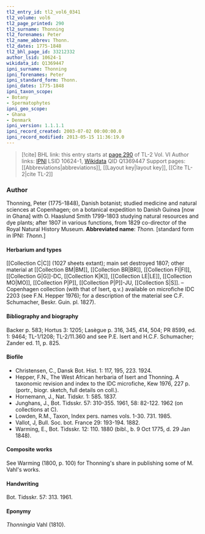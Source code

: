 ```yaml
---
tl2_entry_id: tl2_vol6_0341
tl2_volume: vol6
tl2_page_printed: 290
tl2_surname: Thonning
tl2_forenames: Peter
tl2_name_abbrev: Thonn.
tl2_dates: 1775-1848
tl2_bhl_page_id: 33212332
author_lsid: 10624-1
wikidata_id: Q1369447
ipni_surname: Thonning
ipni_forenames: Peter
ipni_standard_form: Thonn.
ipni_dates: 1775-1848
ipni_taxon_scope: 
- Botany
- Spermatophytes
ipni_geo_scope: 
- Ghana
- Denmark
ipni_version: 1.1.1.1
ipni_record_created: 2003-07-02 00:00:00.0
ipni_record_modified: 2013-05-15 11:36:19.0
---
```


> [!cite] BHL link: this entry starts at [page 290](https://www.biodiversitylibrary.org/page/33212332) of TL-2 Vol. VI
> Author links: [IPNI](https://www.ipni.org/a/10624-1) LSID 10624-1, [Wikidata](https://www.wikidata.org/wiki/Q1369447) QID Q1369447
> Support pages: [[Abbreviations|abbreviations]], [[Layout key|layout key]], [[Cite TL-2|cite TL-2]]

### Author

Thonning, Peter (1775-1848), Danish botanist; studied medicine and natural sciences at Copenhagen; on a botanical expedition to Danish Guinea \[now in Ghana\] with O. Haaslund Smith 1799-1803 studying natural resources and dye plants; after 1807 in various functions, from 1829 co-director of the Royal Natural History Museum. 
**Abbreviated name**: *Thonn.* \[standard form in IPNI: *Thonn.*\]

#### Herbarium and types

[[Collection C|C]] (1027 sheets extant); main set destroyed 1807; other material at [[Collection BM|BM]], [[Collection BR|BR]], [[Collection FI|FI]], [[Collection G|G]]-DC, [[Collection K|K]], [[Collection LE|LE]], [[Collection MO|MO]], [[Collection P|P]], [[Collection P|P]]-JU, [[Collection S|S]]. – Copenhagen collection (with that of Isert, q.v.) available on microfiche IDC 2203 (see F.N. Hepper 1976); for a description of the material see C.F. Schumacher, Beskr. Guin. pl. 1827).

#### Bibliography and biography

Backer p. 583; Hortus 3: 1205; Lasègue p. 316, 345, 414, 504; PR 8599, ed. 1: 9464; TL-1/1208; TL-2/11.360 and see P.E. Isert and H.C.F. Schumacher; Zander ed. 11, p. 825.

#### Biofile

- Christensen, C., Dansk Bot. Hist. 1: 117, 195, 223. 1924.
- Hepper, F.N., The West African herbaria of Isert and Thonning. A taxonomic revision and index to the IDC microfiche, Kew 1976, 227 p. (portr., biogr. sketch, full details on coll.).
- Hornemann, J., Nat. Tidskr. 1: 585. 1837.
- Junghans, J., Bot. Tidsskr. 57: 310-355. 1961, 58: 82-122. 1962 (on collections at C).
- Lowden, R.M., Taxon, Index pers. names vols. 1-30. 731. 1985.
- Vallot, J, Bull. Soc. bot. France 29: 193-194. 1882.
- Warming, E., Bot. Tidsskr. 12: 110. 1880 (bibl., b. 9 Oct 1775, d. 29 Jan 1848).

#### Composite works

See Warming (1800, p. 100) for Thonning's share in publishing some of M. Vahl's works.

#### Handwriting

Bot. Tidsskr. 57: 313. 1961.

#### Eponymy

*Thonningia* Vahl (1810).

